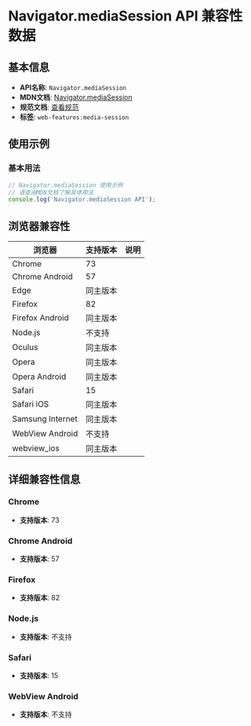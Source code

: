 # Navigator.mediaSession API 兼容性数据

## 基本信息

- **API名称**: `Navigator.mediaSession`
- **MDN文档**: [Navigator.mediaSession](https://developer.mozilla.org/docs/Web/API/Navigator/mediaSession)
- **规范文档**: [查看规范](https://w3c.github.io/mediasession/#dom-navigator-mediasession)
- **标签**: `web-features:media-session`

## 使用示例

### 基本用法

```javascript
// Navigator.mediaSession 使用示例
// 请查阅MDN文档了解具体用法
console.log('Navigator.mediaSession API');
```

## 浏览器兼容性

| 浏览器 | 支持版本 | 说明 |
|--------|----------|------|
| Chrome | 73 |  |
| Chrome Android | 57 |  |
| Edge | 同主版本 |  |
| Firefox | 82 |  |
| Firefox Android | 同主版本 |  |
| Node.js | 不支持 |  |
| Oculus | 同主版本 |  |
| Opera | 同主版本 |  |
| Opera Android | 同主版本 |  |
| Safari | 15 |  |
| Safari iOS | 同主版本 |  |
| Samsung Internet | 同主版本 |  |
| WebView Android | 不支持 |  |
| webview_ios | 同主版本 |  |

## 详细兼容性信息

### Chrome

- **支持版本**: 73

### Chrome Android

- **支持版本**: 57

### Firefox

- **支持版本**: 82

### Node.js

- **支持版本**: 不支持

### Safari

- **支持版本**: 15

### WebView Android

- **支持版本**: 不支持

